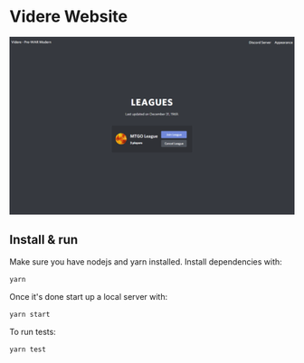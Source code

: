 # Videre Website

[![Site preview](/public/social-image.png)](https://videre.live)

## Install & run

Make sure you have nodejs and yarn installed. Install dependencies with:

```bash
yarn
```

Once it's done start up a local server with:

```bash
yarn start
```

To run tests:

```bash
yarn test
```
